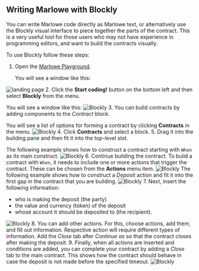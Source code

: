 ## Writing Marlowe with Blockly 
You can write Marlowe code directly as Marlowe text, or alternatively use the Blockly visual interface to piece together the parts of the contract. This is a very useful tool for those users who may not have experience in programming editors, and want to build the contracts visually.

To use Blockly follow these steps:
1. Open the [Marlowe Playground](https://alpha.marlowe.iohkdev.io/#/).

    You will see a window like this:

![landing page](landing-page.png)
2. Click the **Start coding!** button on the bottom left and then select **Blockly** from the menu.

   You will see a window like this:
![Blockly](blockly.png)
3. You can build contracts by adding components to the *Contract* block. 

   You will see a list of options for forming a contract by clicking **Contracts** in the menu. 
![Blockly](blockly-contracts.png)
4. Click **Contracts** and select a block.
5. Drag it into the building pane and then fit it into the top-level slot. 

   The following example shows how to construct a contract starting with `When` as its main construct.
![Blockly](blockly-four.png)
6. Continue building the contract. To build a contract with `When`, it needs to include one or more actions that trigger the contract. These can be chosen from the **Actions** menu item.
![Blockly](blockly-five.png)
   The following example shows how to construct a *Deposit* action and fit it into the first gap in the contract that you are building.
![Blockly](blockly-six.png)
7. Next, insert the following information:
 
   - who is making the deposit (the party)
   - the value and currency (token) of the deposit
   - whose account it should be deposited to (the recipient).
   
![Blockly](blockly-seven.png)
8. You can add other actions. For this, choose actions, add them, and fill out information. Respective action will require different types of information.  Add the *Close* tab after *Continue as* so that the contract closes after making the deposit. 
9. Finally, when all actions are inserted and conditions are added, you can complete your contract by adding a *Close* tab to the main contract. This shows how the contract should behave in case the deposit is not made before the specified timeout. 
![Blockly](blockly-eight.png)
